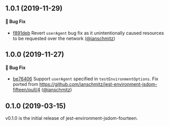 ## 1.0.1 (2019-11-29)

#### :bug: Bug Fix

- [f891deb](https://github.com/ianschmitz/jest-environment-jsdom-fourteen/commit/f891deb17863dfeb5b7a096e33daf569cda64736) Revert `userAgent` bug fix as it unintentionally caused resources to be requested over the network ([@ianschmitz](https://github.com/ianschmitz))

## 1.0.0 (2019-11-27)

#### :bug: Bug Fix

- [be76406](https://github.com/ianschmitz/jest-environment-jsdom-fourteen/commit/be76406469cac705999391ba701e0d8b4b8ea3d7) Support `userAgent` specified in `testEnvironmentOptions`. Fix ported from https://github.com/ianschmitz/jest-environment-jsdom-fifteen/pull/4 ([@ianschmitz](https://github.com/ianschmitz))

## 0.1.0 (2019-03-15)

v0.1.0 is the initial release of jest-environment-jsdom-fourteen.
